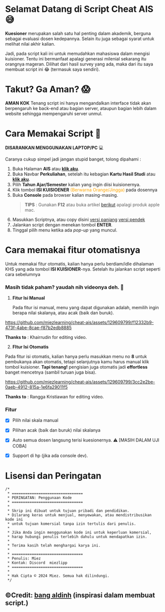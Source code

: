 # Selamat Datang di Script Cheat AIS 😅

**Kuesioner** merupakan salah satu hal penting dalam akademik, berguna sebagai evaluasi dosen kedepannya. Selain itu juga sebagai syarat untuk melihat nilai akhir kalian.

Jadi, pada script kali ini untuk memudahkan mahasiswa dalam mengisi kuisioner. Tentu ini bermanfaat apalagi generasi milenial sekarang itu orangnya mageran. Dilihat dari hasil survey yang ada, maka dari itu saya membuat script ini 😂 (termasuk saya sendiri).

# Takut? Ga Aman? :scream:

**AMAN KOK** Tenang script ini hanya mengandalkan interface tidak akan berpengaruh ke back-end atau bagian server, ataupun bagian lebih dalam website sehingga mempengaruhi server unmul.


# Cara Memakai Script 🤖

**DISARANKAN MENGGUNAKAN LAPTOP/PC** 💻

Caranya cukup simpel jadi jangan stupid banget, tolong dipahami :

1. Buka Halaman **AIS** atau [**klik aku**](https://ais.unmul.ac.id/).
2. Buka Navbar **Perkuliahan**, setelah itu kebagian **Kartu Hasil Studi** atau [**klik aku**](https://ais.unmul.ac.id/mahasiswa/khs).
3. Pilih **Tahun Ajar/Semester** kalian yang ingin diisi kuisionernya.
4. Klik tombol **ISI KUISIOENER** <span style="color:orange"> (Berwarna Orange/Jingga) </span> pada dosennya 
5. Buka **Console** pada browser kalian masing-masing.
   > **TIPS** : Gunakan **F12** atau buka artikel [berikut](https://sko.dev/referensi/javascript/menulis-js-pada-console-browser) apalagi produk apple mac.
6. Masukkan Scriptnya, atau copy disini [versi panjang](https://github.com/miezlearning/cheat-ais/blob/master/copasan.md#versi-panjang) [versi pendek](https://github.com/miezlearning/cheat-ais/blob/master/copasan.md#versi-pendek)
7. Jalankan script dengan menekan tombol **ENTER**.
8. Tinggal pilih menu ketika ada *pop-up* yang muncul.



# Cara memakai fitur otomatisnya 

Untuk memakai fitur otomatis, kalian hanya perlu berdiam/idle dihalaman KHS yang ada tombol **ISI KUISIONER**-nya. Setelah itu jalankan script seperti cara sebelumnya

### Masih tidak paham? yaudah nih videonya deh. 😤

1. **Fitur Isi Manual**
   
   Pada fitur isi manual, menu yang dapat digunakan adalah, memilih ingin berapa nilai skalanya, atau acak (baik dan buruk).
   


https://github.com/miezlearning/cheat-ais/assets/129609799/f12332b9-473f-4abe-8cae-f87b2edb8885

**Thanks to** : Khairrudin for editing video.


2. **FItur Isi Otomatis**

Pada fitur isi otomatis, kalian hanya perlu masukkan menu no **8** untuk pembukanya akan otomatis, tetapi selanjutnya kamu harus manual klik tombol kuisioner. **Tapi tenang!** pengisian juga otomatis jadi **effortless** banget mencetnya (sambil turuan juga bisa).



https://github.com/miezlearning/cheat-ais/assets/129609799/3cc2e2be-0aeb-4912-815a-1e6fa29011f5


**Thanks to** : Rangga Kristiawan for editing video.


### Fitur
- [x] Pilih nilai skala manual
- [x] Pilihan acak (baik dan buruk) nilai skalanya 
- [x] Auto semua dosen langsung terisi kuesionernya. ⚠ [MASIH DALAM UJI COBA]
- [x] Support di hp (jika ada console dev).





# Lisensi dan Peringatan
```
/*
 * ================================
 * PERINGATAN: Penggunaan Kode
 * ================================
 *
 * Skrip ini dibuat untuk tujuan pribadi dan pendidikan. 
 * Dilarang keras untuk menjual, menyewakan, atau mendistribusikan kode ini 
 * untuk tujuan komersial tanpa izin tertulis dari penulis.
 *
 * Jika Anda ingin menggunakan kode ini untuk keperluan komersial, 
 * harap hubungi penulis terlebih dahulu untuk mendapatkan izin.
 *
 * Terima kasih telah menghargai karya ini.
 * 
 * ================================
 * Penulis: Miez
 * Kontak: Discord  miezlipp     
 * ================================
 *
 * Hak Cipta © 2024 Miez. Semua hak dilindungi.
 */
```




## ©Credit: [bang aldinh](https://github.com/aldinh777/cheat-sia/tree/master/source) (inspirasi dalam membuat script.)
